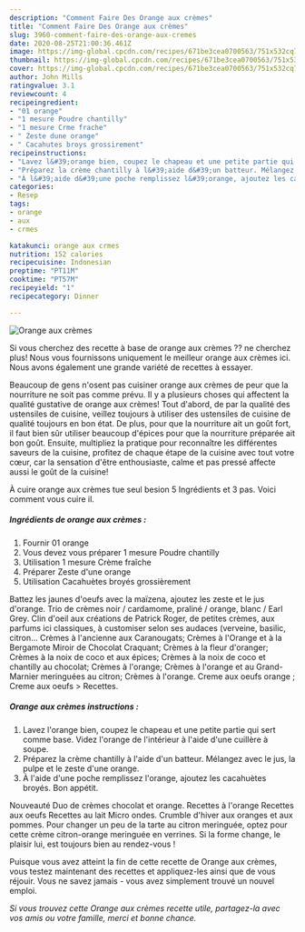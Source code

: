 ```yaml
---
description: "Comment Faire Des Orange aux crèmes"
title: "Comment Faire Des Orange aux crèmes"
slug: 3960-comment-faire-des-orange-aux-cremes
date: 2020-08-25T21:00:36.461Z
image: https://img-global.cpcdn.com/recipes/671be3cea0700563/751x532cq70/orange-aux-cremes-photo-principale-de-la-recette.jpg
thumbnail: https://img-global.cpcdn.com/recipes/671be3cea0700563/751x532cq70/orange-aux-cremes-photo-principale-de-la-recette.jpg
cover: https://img-global.cpcdn.com/recipes/671be3cea0700563/751x532cq70/orange-aux-cremes-photo-principale-de-la-recette.jpg
author: John Mills
ratingvalue: 3.1
reviewcount: 4
recipeingredient:
- "01 orange"
- "1 mesure Poudre chantilly"
- "1 mesure Crme frache"
- " Zeste dune orange"
- " Cacahutes broys grossirement"
recipeinstructions:
- "Lavez l&#39;orange bien, coupez le chapeau et une petite partie qui sert comme base. Videz l&#39;orange de l&#39;intérieur à l&#39;aide d&#39;une cuillère à soupe."
- "Préparez la crème chantilly à l&#39;aide d&#39;un batteur. Mélangez avec le jus, la pulpe et le zeste d&#39;une orange."
- "À l&#39;aide d&#39;une poche remplissez l&#39;orange, ajoutez les cacahuètes broyés. Bon appétit."
categories:
- Resep
tags:
- orange
- aux
- crmes

katakunci: orange aux crmes 
nutrition: 152 calories
recipecuisine: Indonesian
preptime: "PT11M"
cooktime: "PT57M"
recipeyield: "1"
recipecategory: Dinner

---
```



![Orange aux crèmes](https://img-global.cpcdn.com/recipes/671be3cea0700563/751x532cq70/orange-aux-cremes-photo-principale-de-la-recette.jpg)

Si vous cherchez des recette à base de orange aux crèmes ?? ne cherchez plus! Nous vous fournissons uniquement le meilleur orange aux crèmes ici. Nous avons également une grande variété de recettes à essayer.

Beaucoup de gens n'osent pas cuisiner orange aux crèmes de peur que la nourriture ne soit pas comme prévu. Il y a plusieurs choses qui affectent la qualité gustative de orange aux crèmes! Tout d'abord, de par la qualité des ustensiles de cuisine, veillez toujours à utiliser des ustensiles de cuisine de qualité toujours en bon état. De plus, pour que la nourriture ait un goût fort, il faut bien sûr utiliser beaucoup d'épices pour que la nourriture préparée ait bon goût. Ensuite, multipliez la pratique pour reconnaître les différentes saveurs de la cuisine, profitez de chaque étape de la cuisine avec tout votre cœur, car la sensation d'être enthousiaste, calme et pas pressé affecte aussi le goût de la cuisine!

<!--inarticleads1-->

À cuire orange aux crèmes tue seul besion 5 Ingrédients et 3 pas. Voici comment vous cuire il.

##### Ingrédients de orange aux crèmes :

1. Fournir 01 orange
1. Vous devez vous préparer 1 mesure Poudre chantilly
1. Utilisation 1 mesure Crème fraîche
1. Préparer  Zeste d&#39;une orange
1. Utilisation  Cacahuètes broyés grossièrement


Battez les jaunes d&#39;oeufs avec la maïzena, ajoutez les zeste et le jus d&#39;orange. Trio de crèmes noir / cardamome, praliné / orange, blanc / Earl Grey. Clin d&#39;oeil aux créations de Patrick Roger, de petites crèmes, aux parfums ici classiques, à customiser selon ses audaces (verveine, basilic, citron… Crèmes à l&#39;ancienne aux Caranougats; Crèmes à l&#39;Orange et à la Bergamote Miroir de Chocolat Craquant; Crèmes à la fleur d&#39;oranger; Crèmes à la noix de coco et aux épices; Crèmes à la noix de coco et chantilly au chocolat; Crèmes à l&#39;orange; Crèmes à l&#39;orange et au Grand-Marnier meringuées au citron; Crèmes à l&#39;orange. Creme aux oeufs orange ; Creme aux oeufs &gt; Recettes. 

<!--inarticleads2-->

##### Orange aux crèmes instructions :

1. Lavez l&#39;orange bien, coupez le chapeau et une petite partie qui sert comme base. Videz l&#39;orange de l&#39;intérieur à l&#39;aide d&#39;une cuillère à soupe.
1. Préparez la crème chantilly à l&#39;aide d&#39;un batteur. Mélangez avec le jus, la pulpe et le zeste d&#39;une orange.
1. À l&#39;aide d&#39;une poche remplissez l&#39;orange, ajoutez les cacahuètes broyés. Bon appétit.


Nouveauté Duo de crèmes chocolat et orange. Recettes à l&#39;orange Recettes aux oeufs Recettes au lait Micro ondes. Crumble d&#39;hiver aux oranges et aux pommes. Pour changer un peu de la tarte au citron meringuée, optez pour cette crème citron-orange meringuée en verrines. Si la forme change, le plaisir lui, est toujours bien au rendez-vous ! 

<!--inarticleads1-->

<p>
Puisque vous avez atteint la fin de cette recette de Orange aux crèmes, vous testez maintenant des recettes et appliquez-les ainsi que de vous réjouir. Vous ne savez jamais - vous avez simplement trouvé un nouvel emploi.
</p>

<p>
<i>Si vous trouvez cette Orange aux crèmes recette utile, partagez-la avec vos amis ou votre famille, merci et bonne chance.</i>
</p>
